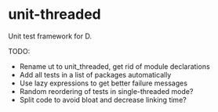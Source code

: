 unit-threaded
=============

Unit test framework for D.

TODO:

- Rename ut to unit_threaded, get rid of module declarations
- Add all tests in a list of packages automatically
- Use lazy expressions to get better failure messages
- Random reordering of tests in single-threaded mode?
- Split code to avoid bloat and decrease linking time?
